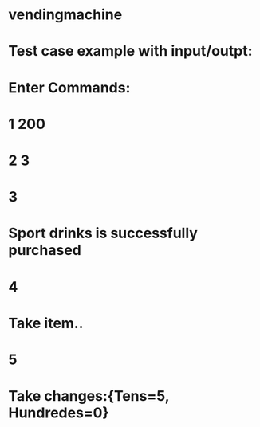 # vendingmachine
# Test case example with input/outpt:
# Enter Commands:
# 1 200
# 2 3
# 3
# Sport drinks is successfully purchased
# 4
# Take item..
# 5
# Take changes:{Tens=5, Hundredes=0}
